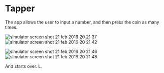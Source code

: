 # Tapper

The app allows the user to input a number, and then press the coin as many times.

![simulator screen shot 21 feb 2016 20 21 37](https://cloud.githubusercontent.com/assets/17217124/13939721/6f1dd420-efcf-11e5-9097-bc322765f7ac.png)
![simulator screen shot 21 feb 2016 20 21 42](https://cloud.githubusercontent.com/assets/17217124/13939722/6fdb5630-efcf-11e5-8504-4641ae92f613.png)

![simulator screen shot 21 feb 2016 20 21 46](https://cloud.githubusercontent.com/assets/17217124/13939725/714136f2-efcf-11e5-99b7-a790c848fd66.png)
![simulator screen shot 21 feb 2016 20 21 48](https://cloud.githubusercontent.com/assets/17217124/13939726/745ef50e-efcf-11e5-9227-77576cb22901.png)

And starts over.
L.
